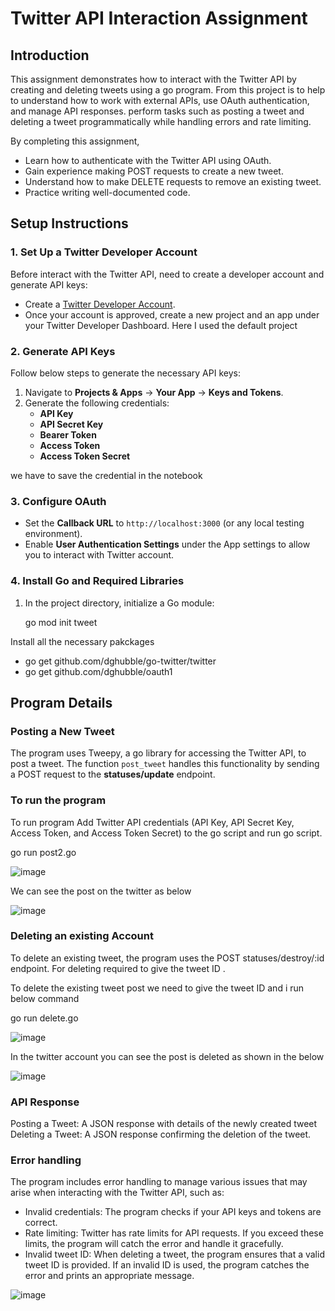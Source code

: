 
# Twitter API Interaction Assignment

## Introduction
This assignment demonstrates how to interact with the Twitter API by creating and deleting tweets using a go program. From this project is to help to understand how to work with external APIs, use OAuth authentication, and manage API responses. perform tasks such as posting a tweet and deleting a tweet programmatically while handling errors and rate limiting.

By completing this assignment,
- Learn how to authenticate with the Twitter API using OAuth.
- Gain experience making POST requests to create a new tweet.
- Understand how to make DELETE requests to remove an existing tweet.
- Practice writing well-documented code.
  
## Setup Instructions

### 1. Set Up a Twitter Developer Account
Before interact with the Twitter API,  need to create a developer account and generate API keys:
- Create a [Twitter Developer Account](https://developer.twitter.com/).
- Once your account is approved, create a new project and an app under your Twitter Developer Dashboard.
  Here I used the default project
  
### 2. Generate API Keys
Follow below steps to generate the necessary API keys:
1. Navigate to **Projects & Apps** → **Your App** → **Keys and Tokens**.
2. Generate the following credentials:
   - **API Key** 
   - **API Secret Key** 
   - **Bearer Token**
   - **Access Token**
   - **Access Token Secret**

we have to save the credential in the notebook

### 3. Configure OAuth
- Set the **Callback URL** to `http://localhost:3000` (or any local testing environment).
- Enable **User Authentication Settings** under the App settings to allow you to interact with  Twitter account.

### 4. Install Go and Required Libraries
1. In the project directory, initialize a Go module:
  
   go mod init tweet

Install all the necessary pakckages
- go get github.com/dghubble/go-twitter/twitter
- go get github.com/dghubble/oauth1


## Program Details

### Posting a New Tweet
The program uses Tweepy, a go library for accessing the Twitter API, to post a tweet. The function `post_tweet` handles this functionality by sending a POST request to the **statuses/update** endpoint.

### To run the program 
To run program Add  Twitter API credentials (API Key, API Secret Key, Access Token, and Access Token Secret) to the go script and run go script.

go run post2.go

![image](https://github.com/user-attachments/assets/6aabd455-4e63-4eb5-a778-a5d9194075f9)

We can see the post on the twitter as below

![image](https://github.com/user-attachments/assets/d5466614-29b3-44e6-915f-9b6f1174ee70)


### Deleting an existing Account 
To delete an existing tweet, the program uses the POST statuses/destroy/:id endpoint. For deleting required to give the tweet ID .

To delete the existing tweet post we need to give the tweet ID and i run below command

go run delete.go

![image](https://github.com/user-attachments/assets/63b3e668-2d87-4880-9a17-44c54fbe560f)

In the twitter account you can see the post is deleted as shown in the below

![image](https://github.com/user-attachments/assets/ec7475bc-6b70-43f8-a065-eec243d55765)


### API Response 
Posting a Tweet: A JSON response with details of the newly created tweet  
Deleting a Tweet: A JSON response confirming the deletion of the tweet.

### Error handling 
The program includes error handling to manage various issues that may arise when interacting with the Twitter API, such as:

- Invalid credentials: The program checks if your API keys and tokens are correct.
- Rate limiting: Twitter has rate limits for API requests. If you exceed these limits, the program will catch the error and handle it gracefully.
- Invalid tweet ID: When deleting a tweet, the program ensures that a valid tweet ID is provided. If an invalid ID is used, the program catches the error and prints an appropriate message.

![image](https://github.com/user-attachments/assets/835c528d-f11f-4c80-8136-de5f958a66d6)

